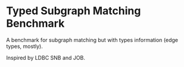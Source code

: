 # Typed Subgraph Matching Benchmark

A benchmark for subgraph matching but with types information (edge types, mostly).

Inspired by LDBC SNB and JOB.

